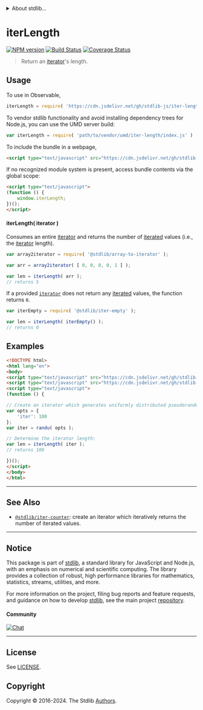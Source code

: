 <!--

@license Apache-2.0

Copyright (c) 2019 The Stdlib Authors.

Licensed under the Apache License, Version 2.0 (the "License");
you may not use this file except in compliance with the License.
You may obtain a copy of the License at

   http://www.apache.org/licenses/LICENSE-2.0

Unless required by applicable law or agreed to in writing, software
distributed under the License is distributed on an "AS IS" BASIS,
WITHOUT WARRANTIES OR CONDITIONS OF ANY KIND, either express or implied.
See the License for the specific language governing permissions and
limitations under the License.

-->


<details>
  <summary>
    About stdlib...
  </summary>
  <p>We believe in a future in which the web is a preferred environment for numerical computation. To help realize this future, we've built stdlib. stdlib is a standard library, with an emphasis on numerical and scientific computation, written in JavaScript (and C) for execution in browsers and in Node.js.</p>
  <p>The library is fully decomposable, being architected in such a way that you can swap out and mix and match APIs and functionality to cater to your exact preferences and use cases.</p>
  <p>When you use stdlib, you can be absolutely certain that you are using the most thorough, rigorous, well-written, studied, documented, tested, measured, and high-quality code out there.</p>
  <p>To join us in bringing numerical computing to the web, get started by checking us out on <a href="https://github.com/stdlib-js/stdlib">GitHub</a>, and please consider <a href="https://opencollective.com/stdlib">financially supporting stdlib</a>. We greatly appreciate your continued support!</p>
</details>

# iterLength

[![NPM version][npm-image]][npm-url] [![Build Status][test-image]][test-url] [![Coverage Status][coverage-image]][coverage-url] <!-- [![dependencies][dependencies-image]][dependencies-url] -->

> Return an [iterator][mdn-iterator-protocol]'s length.

<!-- Section to include introductory text. Make sure to keep an empty line after the intro `section` element and another before the `/section` close. -->

<section class="intro">

</section>

<!-- /.intro -->

<!-- Package usage documentation. -->



<section class="usage">

## Usage

To use in Observable,

```javascript
iterLength = require( 'https://cdn.jsdelivr.net/gh/stdlib-js/iter-length@v0.2.0-umd/browser.js' )
```

To vendor stdlib functionality and avoid installing dependency trees for Node.js, you can use the UMD server build:

```javascript
var iterLength = require( 'path/to/vendor/umd/iter-length/index.js' )
```

To include the bundle in a webpage,

```html
<script type="text/javascript" src="https://cdn.jsdelivr.net/gh/stdlib-js/iter-length@v0.2.0-umd/browser.js"></script>
```

If no recognized module system is present, access bundle contents via the global scope:

```html
<script type="text/javascript">
(function () {
    window.iterLength;
})();
</script>
```

#### iterLength( iterator )

Consumes an entire [iterator][mdn-iterator-protocol] and returns the number of [iterated][mdn-iterator-protocol] values (i.e., the [iterator][mdn-iterator-protocol] length).

```javascript
var array2iterator = require( '@stdlib/array-to-iterator' );

var arr = array2iterator( [ 0, 0, 0, 0, 1 ] );

var len = iterLength( arr );
// returns 5
```

If a provided [`iterator`][mdn-iterator-protocol] does not return any [iterated][mdn-iterator-protocol] values, the function returns `0`.

```javascript
var iterEmpty = require( '@stdlib/iter-empty' );

var len = iterLength( iterEmpty() );
// returns 0
```

</section>

<!-- /.usage -->

<!-- Package usage notes. Make sure to keep an empty line after the `section` element and another before the `/section` close. -->

<section class="notes">

</section>

<!-- /.notes -->

<!-- Package usage examples. -->

<section class="examples">

## Examples

<!-- eslint no-undef: "error" -->

```html
<!DOCTYPE html>
<html lang="en">
<body>
<script type="text/javascript" src="https://cdn.jsdelivr.net/gh/stdlib-js/random-iter-randu@umd/browser.js"></script>
<script type="text/javascript" src="https://cdn.jsdelivr.net/gh/stdlib-js/iter-length@v0.2.0-umd/browser.js"></script>
<script type="text/javascript">
(function () {

// Create an iterator which generates uniformly distributed pseudorandom numbers:
var opts = {
    'iter': 100
};
var iter = randu( opts );

// Determine the iterator length:
var len = iterLength( iter );
// returns 100

})();
</script>
</body>
</html>
```

</section>

<!-- /.examples -->

<!-- Section to include cited references. If references are included, add a horizontal rule *before* the section. Make sure to keep an empty line after the `section` element and another before the `/section` close. -->

<section class="references">

</section>

<!-- /.references -->

<!-- Section for related `stdlib` packages. Do not manually edit this section, as it is automatically populated. -->

<section class="related">

* * *

## See Also

-   <span class="package-name">[`@stdlib/iter-counter`][@stdlib/iter/counter]</span><span class="delimiter">: </span><span class="description">create an iterator which iteratively returns the number of iterated values.</span>

</section>

<!-- /.related -->

<!-- Section for all links. Make sure to keep an empty line after the `section` element and another before the `/section` close. -->


<section class="main-repo" >

* * *

## Notice

This package is part of [stdlib][stdlib], a standard library for JavaScript and Node.js, with an emphasis on numerical and scientific computing. The library provides a collection of robust, high performance libraries for mathematics, statistics, streams, utilities, and more.

For more information on the project, filing bug reports and feature requests, and guidance on how to develop [stdlib][stdlib], see the main project [repository][stdlib].

#### Community

[![Chat][chat-image]][chat-url]

---

## License

See [LICENSE][stdlib-license].


## Copyright

Copyright &copy; 2016-2024. The Stdlib [Authors][stdlib-authors].

</section>

<!-- /.stdlib -->

<!-- Section for all links. Make sure to keep an empty line after the `section` element and another before the `/section` close. -->

<section class="links">

[npm-image]: http://img.shields.io/npm/v/@stdlib/iter-length.svg
[npm-url]: https://npmjs.org/package/@stdlib/iter-length

[test-image]: https://github.com/stdlib-js/iter-length/actions/workflows/test.yml/badge.svg?branch=v0.2.0
[test-url]: https://github.com/stdlib-js/iter-length/actions/workflows/test.yml?query=branch:v0.2.0

[coverage-image]: https://img.shields.io/codecov/c/github/stdlib-js/iter-length/main.svg
[coverage-url]: https://codecov.io/github/stdlib-js/iter-length?branch=main

<!--

[dependencies-image]: https://img.shields.io/david/stdlib-js/iter-length.svg
[dependencies-url]: https://david-dm.org/stdlib-js/iter-length/main

-->

[chat-image]: https://img.shields.io/gitter/room/stdlib-js/stdlib.svg
[chat-url]: https://app.gitter.im/#/room/#stdlib-js_stdlib:gitter.im

[stdlib]: https://github.com/stdlib-js/stdlib

[stdlib-authors]: https://github.com/stdlib-js/stdlib/graphs/contributors

[umd]: https://github.com/umdjs/umd
[es-module]: https://developer.mozilla.org/en-US/docs/Web/JavaScript/Guide/Modules

[deno-url]: https://github.com/stdlib-js/iter-length/tree/deno
[deno-readme]: https://github.com/stdlib-js/iter-length/blob/deno/README.md
[umd-url]: https://github.com/stdlib-js/iter-length/tree/umd
[umd-readme]: https://github.com/stdlib-js/iter-length/blob/umd/README.md
[esm-url]: https://github.com/stdlib-js/iter-length/tree/esm
[esm-readme]: https://github.com/stdlib-js/iter-length/blob/esm/README.md
[branches-url]: https://github.com/stdlib-js/iter-length/blob/main/branches.md

[stdlib-license]: https://raw.githubusercontent.com/stdlib-js/iter-length/main/LICENSE

[mdn-iterator-protocol]: https://developer.mozilla.org/en-US/docs/Web/JavaScript/Reference/Iteration_protocols#The_iterator_protocol

<!-- <related-links> -->

[@stdlib/iter/counter]: https://github.com/stdlib-js/iter-counter/tree/umd

<!-- </related-links> -->

</section>

<!-- /.links -->

